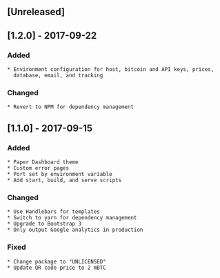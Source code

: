 ## [Unreleased]

## [1.2.0] - 2017-09-22

### Added
    * Environment configuration for host, bitcoin and API keys, prices,
      database, email, and tracking

### Changed
    * Revert to NPM for dependency management

## [1.1.0] - 2017-09-15

### Added
    * Paper Dashboard theme
    * Custom error pages
    * Port set by environment variable
    * Add start, build, and serve scripts

### Changed
    * Use Handlebars for templates
    * Switch to yarn for dependency management
    * Upgrade to Bootstrap 3
    * Only output Google analytics in production

### Fixed
    * Change package to "UNLICENSED"
    * Update QR code price to 2 mBTC

